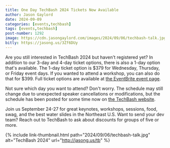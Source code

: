 ```yaml
---
title: One Day TechBash 2024 Tickets Now Available
author: Jason Gaylord
date: 2024-09-09
categories: [events,techbash]
tags: [events,techbash]
post-number: 1292
image: https://cdn.jasongaylord.com/images/2024/09/06/techbash-talk.jpg
bitly: https://jasong.us/3Zf6DUy
---
```


Are you still interested in TechBash 2024 but haven't registered yet? In addition to our 3-day and 4-day ticket options, there is also a 1-day option that's available. The 1-day ticket option is $379 for Wednesday, Thursday, or Friday event days. If you wanted to attend a workshop, you can also do that for $399. Full ticket options are available at [the EventBrite event page](https://jasong.us/3QoMndL).

Not sure which day you want to attend? Don't worry. The schedule may still change due to unexpected speaker cancellations or modifications, but the schedule has been posted for some time now on [the TechBash website](https://jasong.us/tbschedule).

Join us September 24-27 for great keynotes, workshops, sessions, food, swag, and the best water slides in the Northeast U.S. Want to send your dev team? Reach out to TechBash to ask about discounts for groups of five or more.

{% include link-thumbnail.html path="2024/09/06/techbash-talk.jpg" alt="TechBash 2024" url="http://jasong.us/tb" %}